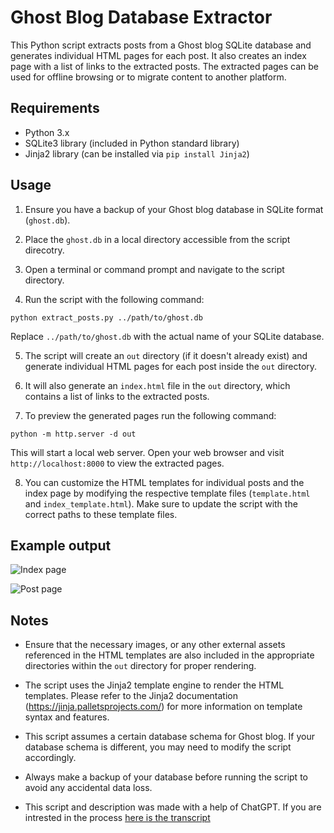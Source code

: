 # Ghost Blog Database Extractor

This Python script extracts posts from a Ghost blog SQLite database and generates individual HTML pages for each post. It also creates an index page with a list of links to the extracted posts. The extracted pages can be used for offline browsing or to migrate content to another platform.

## Requirements

- Python 3.x
- SQLite3 library (included in Python standard library)
- Jinja2 library (can be installed via `pip install Jinja2`)

## Usage

1. Ensure you have a backup of your Ghost blog database in SQLite format (`ghost.db`).

2. Place the `ghost.db` in a local directory accessible from the script direcotry.

3. Open a terminal or command prompt and navigate to the script directory.

4. Run the script with the following command:

```python extract_posts.py ../path/to/ghost.db```

Replace `../path/to/ghost.db` with the actual name of your SQLite database.

5. The script will create an `out` directory (if it doesn't already exist) and generate individual HTML pages for each post inside the `out` directory.

6. It will also generate an `index.html` file in the `out` directory, which contains a list of links to the extracted posts.

7. To preview the generated pages run the following command:

```python -m http.server -d out```

This will start a local web server. Open your web browser and visit `http://localhost:8000` to view the extracted pages.

8. You can customize the HTML templates for individual posts and the index page by modifying the respective template files (`template.html` and `index_template.html`). Make sure to update the script with the correct paths to these template files.

## Example output

![Index page](examples/index.png)

![Post page](examples/post.png)

## Notes

- Ensure that the necessary images, or any other external assets referenced in the HTML templates are also included in the appropriate directories within the `out` directory for proper rendering.

- The script uses the Jinja2 template engine to render the HTML templates. Please refer to the Jinja2 documentation (https://jinja.palletsprojects.com/) for more information on template syntax and features.

- This script assumes a certain database schema for Ghost blog. If your database schema is different, you may need to modify the script accordingly.

- Always make a backup of your database before running the script to avoid any accidental data loss.

- This script and description was made with a help of ChatGPT. If you are intrested in the process [here is the transcript](https://chat.openai.com/share/ef3da4e1-439e-4459-9528-824c31a09285)

